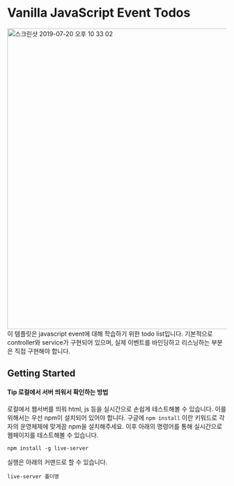 # Vanilla JavaScript Event Todos
<img width="691" alt="스크린샷 2019-07-20 오후 10 33 02" src="https://user-images.githubusercontent.com/50367798/61579291-627a1200-ab3e-11e9-8812-4450956678df.png">
이 템플릿은 javascript event에 대해 학습하기 위한 todo list입니다.
기본적으로 controller와 service가 구현되어 있으며, 실제 이벤트를 바인딩하고 리스닝하는 부분은 직접 구현해야 합니다.

## Getting Started
#### Tip 로컬에서 서버 띄워서 확인하는 방법

로컬에서 웹서버를 띄워 html, js 등을 실시간으로 손쉽게 테스트해볼 수 있습니다.
이를 위해서는 우선 npm이 설치되어 있어야 합니다.
구글에 ```npm install``` 이란 키워드로 각자의 운영체제에 맞게끔 npm을 설치해주세요.
이후 아래의 명령어를 통해 실시간으로 웹페이지를 테스트해볼 수 있습니다.

```npm install -g live-server```

실행은 아래의 커맨드로 할 수 있습니다.

``` live-server 폴더명 ```
